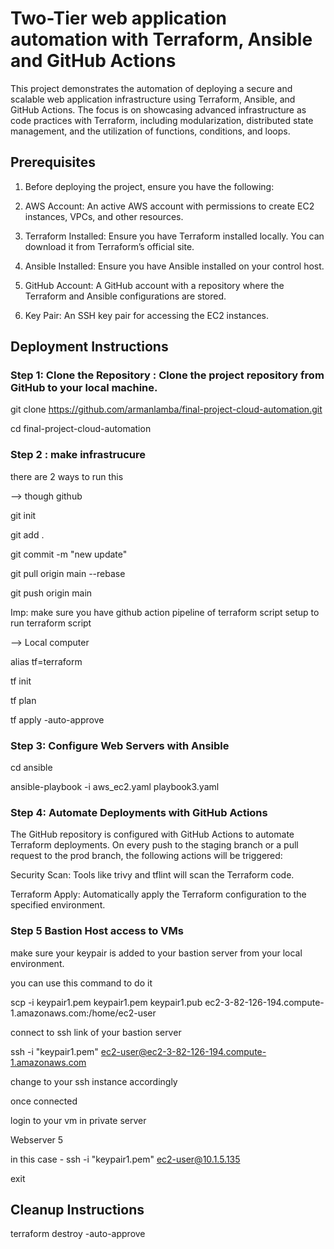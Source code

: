 # Two-Tier web application automation with Terraform, Ansible and GitHub Actions

This project demonstrates the automation of deploying a secure and scalable web application infrastructure using Terraform, Ansible, and GitHub Actions. The focus is on showcasing advanced infrastructure as code practices with Terraform, including modularization, distributed state management, and the utilization of functions, conditions, and loops.


## Prerequisites

1. Before deploying the project, ensure you have the following:

2. AWS Account: An active AWS account with permissions to create EC2 instances, VPCs, and other resources.

3. Terraform Installed: Ensure you have Terraform installed locally. You can download it from Terraform’s official site.

4. Ansible Installed: Ensure you have Ansible installed on your control host.

5. GitHub Account: A GitHub account with a repository where the Terraform and Ansible configurations are stored.

6. Key Pair: An SSH key pair for accessing the EC2 instances.

## Deployment Instructions

### Step 1: Clone the Repository : Clone the project repository from GitHub to your local machine.

git clone https://github.com/armanlamba/final-project-cloud-automation.git

cd final-project-cloud-automation

### Step 2 : make infrastrucure

there are 2 ways to run this 

--> though github

git init 

git add .

git commit -m "new update"  

git pull origin main --rebase

git push origin main

Imp:  make sure you have github action pipeline of terraform script setup to run terraform script 

--> Local computer 

alias tf=terraform

tf init

tf plan

tf apply -auto-approve

### Step 3: Configure Web Servers with Ansible

cd ansible

ansible-playbook -i aws_ec2.yaml playbook3.yaml

### Step 4: Automate Deployments with GitHub Actions

The GitHub repository is configured with GitHub Actions to automate Terraform deployments. On every push to the staging branch or a pull request to the prod branch, the following actions will be triggered:

Security Scan: Tools like trivy and tflint will scan the Terraform code.

Terraform Apply: Automatically apply the Terraform configuration to the specified environment.


### Step 5 Bastion Host access to VMs 

make sure your keypair is added to your bastion server from your local environment.

you can use this command to do it 

scp -i keypair1.pem keypair1.pem keypair1.pub ec2-3-82-126-194.compute-1.amazonaws.com:/home/ec2-user  

connect to ssh link of your bastion server

ssh -i "keypair1.pem" ec2-user@ec2-3-82-126-194.compute-1.amazonaws.com

change to your ssh instance accordingly 

once connected 

login to your vm in private server 

Webserver 5

in this case - ssh -i "keypair1.pem" ec2-user@10.1.5.135

exit

## Cleanup Instructions

terraform destroy -auto-approve

